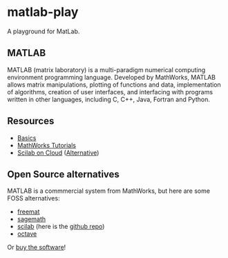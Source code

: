 # matlab-play

A playground for MatLab.

## MATLAB

MATLAB (matrix laboratory) is a multi-paradigm numerical computing environment programming language. Developed by MathWorks, MATLAB allows matrix manipulations, plotting of functions and data, implementation of algorithms, creation of user interfaces, and interfacing with programs written in other languages, including C, C++, Java, Fortran and Python.

## Resources

* [Basics][basics]
* [MathWorks Tutorials][mathworks-tutorials]
* [Scilab on Cloud][scilab-cloud] ([Alternative][scilab-hotcalcul])

## Open Source alternatives

MATLAB is a commmercial system from MathWorks, but here are some FOSS alternatives:

* [freemat][freemat]
* [sagemath][sagemath]
* [scilab][scilab] (here is the [github repo][scilab-github])
* [octave][octave]

Or [buy the software][buy]!

[basics]: http://www.math.utah.edu/~eyre/computing/matlab-intro/
[mathworks-tutorials]: https://www.mathworks.com/academia/student_center/tutorials/
[freemat]: http://freemat.sourceforge.net/
[sagemath]: http://www.sagemath.org/
[scilab]: http://www.scilab.org/
[scilab-cloud]: http://cloud.scilab.in/
[scilab-hotcalcul]: http://hotcalcul.com/on-line-calculator/scilab
[scilab-github]: https://github.com/opencollab/scilab
[octave]: http://www.gnu.org/software/octave/
[buy]: https://www.mathworks.com/academia/student_version/
